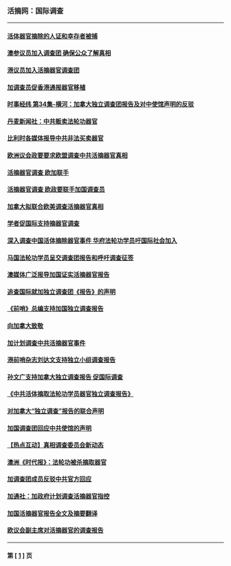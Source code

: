 ### 活摘网：国际调查
---
#### [活体器官摘除的人证和幸存者被捕](../../pages/nf5947/n1396453.md) 
#### [澳参议员加入调查团 确保公众了解真相](../../pages/nf5947/n1396232.md) 
#### [港议员加入活摘器官调查团](../../pages/nf5947/n1393327.md) 
#### [加调查员促香港通报器官移植](../../pages/nf5947/n1389077.md) 
#### [时事经纬 第34集-横河：加拿大独立调查团报告及对中使馆声明的反驳](../../pages/nf5947/n1389008.md) 
#### [丹麦新闻社：中共贩卖法轮功器官](../../pages/nf5947/n1386993.md) 
#### [比利时各媒体报导中共非法买卖器官](../../pages/nf5947/n1386823.md) 
#### [欧洲议会政要要求欧盟调查中共活摘器官真相](../../pages/nf5947/n1386805.md) 
#### [活摘器官调查  欧加联手](../../pages/nf5947/n1386812.md) 
#### [活摘器官调查 欧政要联手加国调查员](../../pages/nf5947/n1386759.md) 
#### [加拿大拟联合欧美调查活摘器官真相](../../pages/nf5947/n1386169.md) 
#### [学者促国际支持摘器官调查](../../pages/nf5947/n1385136.md) 
#### [深入调查中国活体摘除器官事件  华府法轮功学员吁国际社会加入](../../pages/nf5947/n1384934.md) 
#### [马国法轮功学员呈交调查团报告和呼吁调查征签](../../pages/nf5947/n1384596.md) 
#### [澳媒体广泛报导加国证实活摘器官报告](../../pages/nf5947/n1383545.md) 
#### [追查国际就加独立调查团《报告》的声明](../../pages/nf5947/n1382590.md) 
#### [《前哨》总编支持加国独立调查报告](../../pages/nf5947/n1382406.md) 
#### [向加拿大致敬](../../pages/nf5947/n1380461.md) 
#### [加计划调查中共活摘器官事件](../../pages/nf5947/n1379808.md) 
#### [港前哨杂志刘达文支持独立小组调查报告](../../pages/nf5947/n1379767.md) 
#### [孙文广支持加拿大独立调查报告 促国际调查](../../pages/nf5947/n1379765.md) 
#### [《中共活体摘取法轮功学员器官独立调查报告》](../../pages/nf5947/n1379757.md) 
#### [对加拿大“独立调查”报告的联合声明](../../pages/nf5947/n1379467.md) 
#### [加国调查团回应中共使馆的声明](../../pages/nf5947/n1378946.md) 
#### [【热点互动】真相调查委员会新动态](../../pages/nf5947/n1378894.md) 
#### [澳洲《时代报》：法轮功被杀摘取器官](../../pages/nf5947/n1378579.md) 
#### [加调查团成员反驳中共官方回应](../../pages/nf5947/n1378271.md) 
#### [加通社：加政府计划调查活摘器官指控](../../pages/nf5947/n1378115.md) 
#### [加国活摘器官报告全文及摘要翻译](../../pages/nf5947/n1377183.md) 
#### [欧议会副主席对活摘器官的调查报告](../../pages/nf5947/n1374486.md) 

---
#### 第 [ [1](./1.md) ] 页
